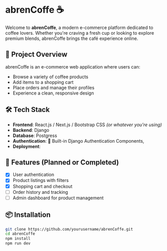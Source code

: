 # abrenCoffe ☕

Welcome to **abrenCoffe**, a modern e-commerce platform dedicated to coffee lovers. Whether you're craving a fresh cup or looking to explore premium blends, abrenCoffe brings the café experience online.

## 🚀 Project Overview

abrenCoffe is an e-commerce web application where users can:
- Browse a variety of coffee products
- Add items to a shopping cart
- Place orders and manage their profiles
- Experience a clean, responsive design

## 🛠️ Tech Stack

- **Frontend**: React.js / Next.js / Bootstrap CSS *(or whatever you're using)*
- **Backend**: Django
- **Database**: Postgress 
- **Authentication**: 🔐 Built-in Django Authentication Components, 
- **Deployment**: 

## 📁 Features (Planned or Completed)

- [x] User authentication
- [x] Product listings with filters
- [x] Shopping cart and checkout
- [ ] Order history and tracking
- [ ] Admin dashboard for product management

## 📦 Installation

```bash
git clone https://github.com/yourusername/abrenCoffe.git
cd abrenCoffe
npm install
npm run dev
